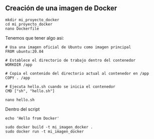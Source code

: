 ## Creación de una imagen de Docker
```
mkdir mi_proyecto_docker
cd mi_proyecto_docker
nano Dockerfile
```

Tenemos que tener algo asi:
```
# Usa una imagen oficial de Ubuntu como imagen principal
FROM ubuntu:20.04

# Establece el directorio de trabajo dentro del contenedor
WORKDIR /app

# Copia el contenido del directorio actual al contenedor en /app
COPY . /app

# Ejecuta hello.sh cuando se inicia el contenedor
CMD ["sh", "hello.sh"]
```

```
nano hello.sh
```
Dentro del script

```
echo 'Hello from Docker'
```
```
sudo docker build -t mi_imagen_docker .
sudo docker run -t mi_imagen_docker
```
